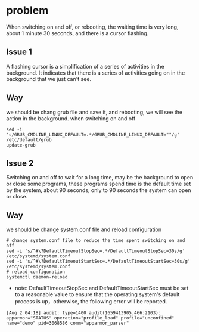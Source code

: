 
# problem

When switching on and off, or rebooting, the waiting time is very long, about 1 minute 30 seconds, and there is a cursor flashing.


## Issue 1
A flashing cursor is a simplification of a series of activities in the background. It indicates that there is a series of activities going on in the background that we just can't see.

## Way
we should be chang grub file and save it,  and rebooting, we will see the action in the background. when switching on and off
```shell
sed -i 's/GRUB_CMDLINE_LINUX_DEFAULT=.*/GRUB_CMDLINE_LINUX_DEFAULT=""/g' /etc/default/grub
update-grub
```
## Issue 2
Switching on and off to wait for a long time, may be the background to open or close some programs, these programs spend time is the default time set by the system, about 90 seconds, only to 90 seconds the system can open or close.

## Way
we should be change system.conf file and reload configuration
```shell
# change system.conf file to reduce the time spent switching on and off
sed -i 's/^#\?DefaultTimeoutStopSec=.*/DefaultTimeoutStopSec=30s/g' /etc/systemd/system.conf
sed -i 's/^#\?DefaultTimeoutStartSec=.*/DefaultTimeoutStartSec=30s/g' /etc/systemd/system.conf
# reload configuration
systemctl daemon-reload 
```
* note: DefaultTimeoutStopSec and DefaultTimeoutStartSec must be set to a reasonable value to ensure that the operating system's default process is up，otherwise, the following error will be reported.
```shell
[Aug 2 04:18] audit: type=1400 audit(1659413905.466:2103): apparmor="STATUS" operation="profile_load" profile="unconfined" name="demo" pid=3068586 comm="apparmor_parser"
```